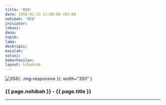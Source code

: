 ```yaml
---
title: '058'
date: 2058-01-23 11:08:00 +07:00
nohibah: '058'
inisiator:
lokasi:
dana:
topik:
lama:
deskripsi:
masalah:
solusi:
keberhasilan:
layout: hibahcmb
---
```


![058](/static/img/hibahcmb/058.png){: .img-responsive }{: width="350" }

### {{ page.nohibah }} - {{ page.title }}

---
